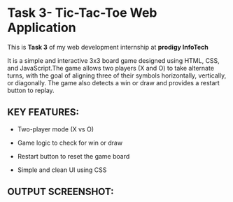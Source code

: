 # Task 3- Tic-Tac-Toe Web Application 

This is **Task 3** of my web development internship at **prodigy InfoTech**

It is a simple and interactive 3x3 board game designed using HTML, CSS, and JavaScript.The game allows two players (X and O) to take alternate turns, with the goal of aligning three of their symbols horizontally, vertically, or diagonally. The game also detects a win or draw and provides a restart button to replay.

## KEY FEATURES:

- Two-player mode (X vs O)

- Game logic to check for win or draw

- Restart button to reset the game board

- Simple and clean UI using CSS

## OUTPUT SCREENSHOT:

